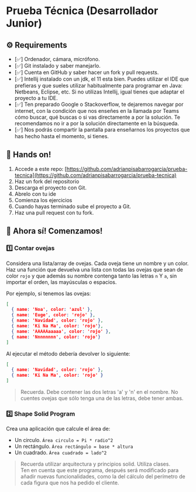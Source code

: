 # Prueba Técnica (Desarrollador Junior)

## ⚙️ Requirements   

- [✅] Ordenador, cámara, micrófono.
- [✅] Git instalado y saber manejarlo.
- [✅] Cuenta en GitHub y saber hacer un fork y pull requests.
- [✅] Intellij instalado con un jdk, el 11 esta bien. Puedes utilizar el IDE que prefieras y que sueles utilizar habitualmente para programar en Java: Netbeans, Eclipse, etc. Si no utilizas Intellij, igual tienes que adaptar el proyecto a tu IDE. 
- [✅] Ten preparado Google o Stackoverflow, te dejaremos navegar por internet, con la condición que nos enseñes en la llamada por Teams cómo buscar, qué buscas o si vas directamente a por la solución. Te recomendamos no ir a por la solución directamente en la búsqueda.   
- [✅] Nos podrás compartir la pantalla para enseñarnos los proyectos que has hecho hasta el momento, si tienes.  



## 🙌 Hands on!
1. Accede a este repo: [https://github.com/adrianpisabarrogarcia/prueba-tecnica](https://github.com/adrianpisabarrogarcia/prueba-tecnica)
2. Haz un fork del repositorio
3. Descarga el proyecto con Git.
4. Abrelo con tu ide
5. Comienza los ejercicios
6. Cuando hayas terminado sube el proyecto a Git.
7. Haz una pull request con tu fork.

## 🎲 Ahora sí! Comenzamos!

### 1️⃣ Contar ovejas
Considera una lista/array de ovejas. Cada oveja tiene un nombre y un color. Haz una función que devuelva una lista con todas las ovejas que sean de color `rojo` y que además su nombre contenga tanto las letras `n` Y `a`, sin importar el orden, las mayúsculas o espacios.

Por ejemplo, si tenemos las ovejas:

```json
[
  { name: 'Noa', color: 'azul' },
  { name: 'Euge', color: 'rojo' },
  { name: 'Navidad', color: 'rojo' },
  { name: 'Ki Na Ma', color: 'rojo'},
  { name: 'AAAAAaaaaa', color: 'rojo' },
  { name: 'Nnnnnnnn', color: 'rojo'}
]
```
Al ejecutar el método debería devolver lo siguiente:

```json
[
  { name: 'Navidad', color: 'rojo' },
  { name: 'Ki Na Ma', color: 'rojo' }
]
```

> Recuerda. Debe contener las dos letras 'a' y 'n' en el nombre. No cuentes ovejas que sólo tenga una de las letras, debe tener ambas.    



### 2️⃣ Shape Solid Program 

Crea una aplicación que calcule el área de:   
   
* Un circulo. `Área circulo = Pi * radio^2`
* Un rectángulo.  `Área rectángulo = base * altura`
* Un cuadrado.  `Área cuadrado = lado^2`

> Recuerda utilizar arquitectura y principios solid. Utiliza clases.   
> Ten en cuenta que este programa, después será modificado para añadir nuevas funcionalidades, como la del cálculo del perímetro de cada figura que nos ha pedido el cliente.
